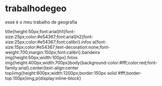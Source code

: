 # trabalhodegeo
esse é o meu trabalho de geografia


title{height:50px;font:arial}h1{font-size:25px;color:#e54367;font:arial}h2{font-size:25px;color:#e54367;font:calibri}.infos a{font-size:15px;color:#e54367;text-decoration:none;font-weight:700;margin:150px;font:calibri}.bandeira img{height:50px;width:100px}.fotos img{height:400px;width:700px}body{background-color:#fff;color:red;font-family:arial}.center{text-align:center top}img{height:600px;width:1200px;border:150px solid #fff;border-top:100px}img,p{display:inline-block}
